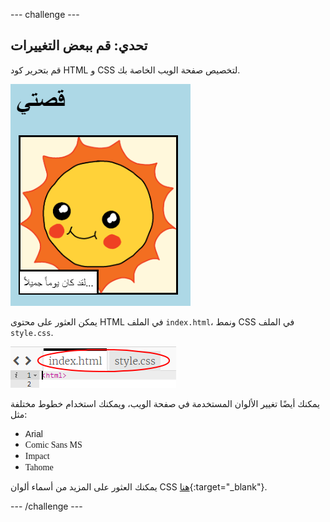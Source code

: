 \--- challenge \---

## تحدي: قم ببعض التغييرات

قم بتحرير كود HTML و CSS لتخصيص صفحة الويب الخاصة بك.

![لقطة شاشة](images/story-changes.png)

يمكن العثور على محتوى HTML في الملف `index.html`، ونمط CSS في الملف `style.css`.

![لقطة الشاشة](images/story-files.png)

يمكنك أيضًا تغيير الألوان المستخدمة في صفحة الويب، ويمكنك استخدام خطوط مختلفة مثل:

+ <span style="font-family: Arial;">Arial</span>
+ <span style="font-family: Comic Sans MS;">Comic Sans MS</span>
+ <span style="font-family: Impact;">Impact</span>
+ <span style="font-family: Tahoma;">Tahome</span>

يمكنك العثور على المزيد من أسماء ألوان CSS [هنا](http://jumpto.cc/colours){:target="_blank"}.

\--- /challenge \---